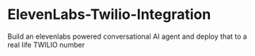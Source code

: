 # ElevenLabs-Twilio-Integration
Build an elevenlabs powered conversational AI agent and deploy that to a real life TWILIO number
